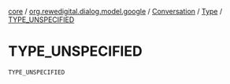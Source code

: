[core](../../../index.md) / [org.rewedigital.dialog.model.google](../../index.md) / [Conversation](../index.md) / [Type](index.md) / [TYPE_UNSPECIFIED](./-t-y-p-e_-u-n-s-p-e-c-i-f-i-e-d.md)

# TYPE_UNSPECIFIED

`TYPE_UNSPECIFIED`